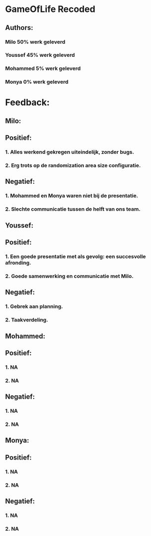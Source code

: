 # GameOfLife Recoded

## Authors:
### Milo 50% werk geleverd
### Youssef 45% werk geleverd
### Mohammed 5% werk geleverd
### Monya 0% werk geleverd

# Feedback:

## Milo:
## Positief:
### 1. Alles werkend gekregen uiteindelijk, zonder bugs.
### 2. Erg trots op de randomization area size configuratie.

## Negatief:
### 1. Mohammed en Monya waren niet bij de presentatie.
### 2. Slechte communicatie tussen de helft van ons team.

## Youssef:
## Positief:
### 1. Een goede presentatie met als gevolg: een succesvolle afronding.
### 2. Goede samenwerking en communicatie met Milo.

## Negatief:
### 1. Gebrek aan planning.
### 2. Taakverdeling.

## Mohammed:
## Positief:
### 1. NA
### 2. NA

## Negatief:
### 1. NA
### 2. NA

## Monya:
## Positief:
### 1. NA
### 2. NA

## Negatief:
### 1. NA
### 2. NA
